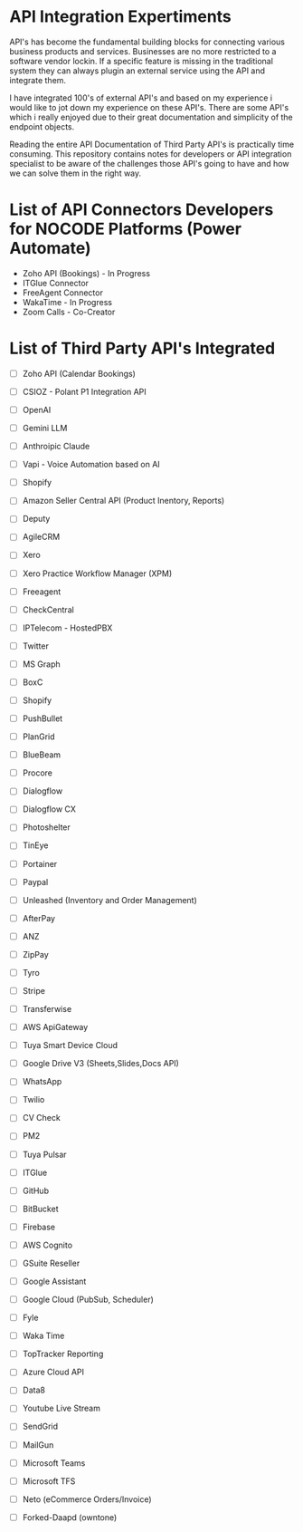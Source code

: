 # API Integration Expertiments


API's has become the fundamental building blocks for connecting various business products and services. Businesses are no more restricted to a software vendor lockin. If a specific feature is missing in the traditional system they can always plugin an external service using the API and integrate them.

I have integrated 100's of external API's and based on my experience i would like to jot down my experience  on these API's. There are some API's which i really enjoyed due to their great documentation and simplicity of the endpoint objects. 

Reading the entire API Documentation of Third Party API's is practically time consuming. This repository contains notes for developers or API integration specialist to be aware of the challenges those API's going to have and how we can solve them in the right way.

# List of API Connectors Developers for NOCODE Platforms (Power Automate)
- Zoho API (Bookings) - In Progress
- ITGlue Connector
- FreeAgent Connector
- WakaTime - In Progress
- Zoom Calls - Co-Creator


# List of Third Party API's Integrated
- [ ] Zoho API (Calendar Bookings)
- [ ] CSIOZ - Polant P1 Integration API
- [ ] OpenAI 
- [ ] Gemini LLM 
- [ ] Anthroipic Claude
- [ ] Vapi - Voice Automation based on AI
- [ ] Shopify
- [ ] Amazon Seller Central API (Product Inentory, Reports)
- [ ] Deputy
- [ ] AgileCRM
- [ ] Xero
- [ ] Xero Practice Workflow Manager (XPM)
- [ ] Freeagent
- [ ] CheckCentral
- [ ] IPTelecom - HostedPBX
- [ ] Twitter
- [ ] MS Graph
- [ ] BoxC
- [ ] Shopify
- [ ] PushBullet
- [ ] PlanGrid
- [ ] BlueBeam
- [ ] Procore
- [ ] Dialogflow
- [ ] Dialogflow CX
- [ ] Photoshelter
- [ ] TinEye
- [ ] Portainer
- [ ] Paypal
- [ ] Unleashed (Inventory and Order Management)
- [ ] AfterPay
- [ ] ANZ
- [ ] ZipPay
- [ ] Tyro
- [ ] Stripe
- [ ] Transferwise
- [ ] AWS ApiGateway
- [ ] Tuya Smart Device Cloud
- [ ] Google Drive V3 (Sheets,Slides,Docs API)
- [ ] WhatsApp
- [ ] Twilio
- [ ] CV Check 
- [ ] PM2
- [ ] Tuya Pulsar
- [ ] ITGlue
- [ ] GitHub 
- [ ] BitBucket
- [ ] Firebase
- [ ] AWS Cognito 
- [ ] GSuite Reseller 
- [ ] Google Assistant
- [ ] Google Cloud (PubSub, Scheduler)
- [ ] Fyle
- [ ] Waka Time
- [ ] TopTracker Reporting
- [ ] Azure Cloud API
- [ ] Data8
- [ ] Youtube Live Stream
- [ ] SendGrid
- [ ] MailGun
- [ ] Microsoft Teams
- [ ] Microsoft TFS
- [ ] Neto (eCommerce Orders/Invoice)
- [ ] Forked-Daapd (owntone)




